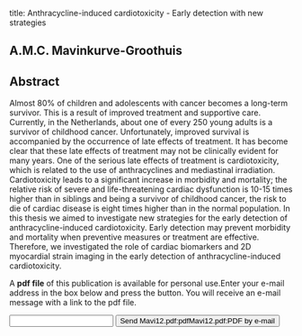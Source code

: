 title: Anthracycline-induced cardiotoxicity - Early detection with new strategies

## A.M.C. Mavinkurve-Groothuis

## Abstract
Almost 80% of children and adolescents with cancer becomes a long-term survivor. This is a result of improved treatment and supportive care. Currently, in the Netherlands, about one of every 250 young adults is a survivor of childhood cancer. Unfortunately, improved survival is accompanied by the occurrence of late effects of treatment. It has become clear that these late effects of treatment may not be clinically evident for many years. One of the serious late effects of treatment is cardiotoxicity, which is related to the use of anthracyclines and mediastinal irradiation. Cardiotoxicity leads to a significant increase in morbidity and mortality; the relative risk of severe and life-threatening cardiac dysfunction is 10-15 times higher than in siblings and being a survivor of childhood cancer, the risk to die of cardiac disease is eight times higher than in the normal population. In this thesis we aimed to investigate new strategies for the early detection of anthracycline-induced cardiotoxicity. Early detection may prevent morbidity and mortality when preventive measures or treatment are effective. Therefore, we investigated the role of cardiac biomarkers and 2D myocardial strain imaging in the early detection of anthracycline-induced cardiotoxicity.

A <b>pdf file</b> of this publication is available for personal use.Enter your e-mail address in the box below and press the button. You will receive an e-mail message with a link to the pdf file.
<form action="sender.php">  <input type="text" name="email">  <input type="submit" value="Send Mavi12.pdf:pdfMavi12.pdf:PDF by e-mail"></form>